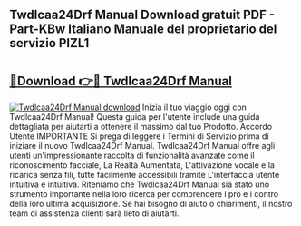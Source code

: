 ## Twdlcaa24Drf Manual Download gratuit PDF - Part-KBw Italiano Manuale del proprietario del servizio PIZL1

# <h2><a href="http://dfch1j8.blite.top/?on=Twdlcaa24Drf+Manual">🔗Download 👉🔴 Twdlcaa24Drf Manual</a></h2>

[![Twdlcaa24Drf Manual download](https://i.imgur.com/lujVjoI.png)](http://dfch1j8.blite.top/?on=Twdlcaa24Drf+Manual)
Inizia il tuo viaggio oggi con Twdlcaa24Drf Manual! Questa guida per l'utente include una guida dettagliata per aiutarti a ottenere il massimo dal tuo Prodotto. Accordo Utente IMPORTANTE Si prega di leggere i Termini di Servizio prima di iniziare il nuovo Twdlcaa24Drf Manual. Twdlcaa24Drf Manual offre agli utenti un'impressionante raccolta di funzionalità avanzate come il riconoscimento facciale, La Realtà Aumentata, L'attivazione vocale e la ricarica senza fili, tutte facilmente accessibili tramite L'interfaccia utente intuitiva e intuitiva. Riteniamo che Twdlcaa24Drf Manual sia stato uno strumento importante nella loro ricerca per comprendere i pro e i contro della loro ultima acquisizione. Se hai bisogno di aiuto o chiarimenti, il nostro team di assistenza clienti sarà lieto di aiutarti.
